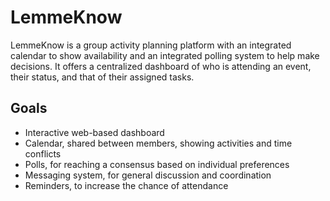 # LemmeKnow
LemmeKnow is a group activity planning platform with an integrated calendar to show availability and an integrated polling system to help make decisions. It offers a centralized dashboard of who is attending an event, their status, and that of their assigned tasks.

## Goals
- Interactive web-based dashboard
- Calendar, shared between members, showing activities and time conflicts
- Polls, for reaching a consensus based on individual preferences
- Messaging system, for general discussion and coordination
- Reminders, to increase the chance of attendance